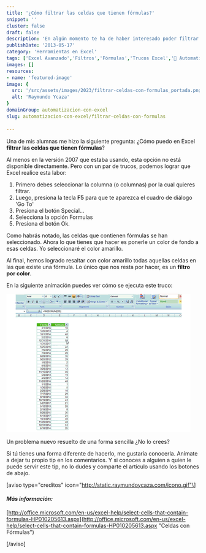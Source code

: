 ```yaml
---
title: '¿Cómo filtrar las celdas que tienen fórmulas?'
snippet: ''
cluster: false
draft: false 
description: 'En algún momento te ha de haber interesado poder filtrar las celdas que tienen fórmulas. ¿No es así? Aquí te muestro cómo se puede hacer.'
publishDate: '2013-05-17'
category: 'Herramientas en Excel'
tags: ['Excel Avanzado','Filtros','Fórmulas','Trucos Excel','🤖 Automatización con Excel']
images: []
resources: 
- name: 'featured-image'
image: {
  src: '/src/assets/images/2023/filtrar-celdas-con-formulas_portada.png',
  alt: 'Raymundo Ycaza'
}
domainGroup: automatizacion-con-excel
slug: automatizacion-con-excel/filtrar-celdas-con-formulas

---
```


Una de mis alumnas me hizo la siguiente pregunta: ¿Cómo puedo en Excel **filtrar las celdas que tienen fórmulas**?

Al menos en la versión 2007 que estaba usando, esta opción no está disponible directamente. Pero con un par de trucos, podemos lograr que Excel realice esta labor:

1. Primero debes seleccionar la columna (o columnas) por la cual quieres filtrar.
2. Luego, presiona la tecla **F5** para que te aparezca el cuadro de diálogo 'Go To'
3. Presiona el botón Special...
4. Selecciona la opción Formulas
5. Presiona el botón Ok.

Como habrás notado, las celdas que contienen fórmulas se han seleccionado. Ahora lo que tienes que hacer es ponerle un color de fondo a esas celdas. Yo seleccionaré el color amarillo.

Al final, hemos logrado resaltar con color amarillo todas aquellas celdas en las que existe una fórmula. Lo único que nos resta por hacer, es un **filtro por color**.

En la siguiente animación puedes ver cómo se ejecuta este truco:

![Filtrar las celdas que tienen fórmulas](images/filtrar-por-celda-con-formula1.gif "Filtrar las celdas que tienen fórmulas")

Un problema nuevo resuelto de una forma sencilla ¿No lo crees?

Si tú tienes una forma diferente de hacerlo, me gustaría conocerla. Anímate a dejar tu propio tip en los comentarios. Y si conoces a alguien a quien le puede servir este tip, no lo dudes y comparte el artículo usando los botones de abajo.

\[aviso type="creditos" icon="http://static.raymundoycaza.com/icono.gif"\]

#### _**Más información:**_

[http://office.microsoft.com/en-us/excel-help/select-cells-that-contain-formulas-HP010205613.aspx](http://office.microsoft.com/en-us/excel-help/select-cells-that-contain-formulas-HP010205613.aspx "Celdas con F&oacute;rmulas")

\[/aviso\]
